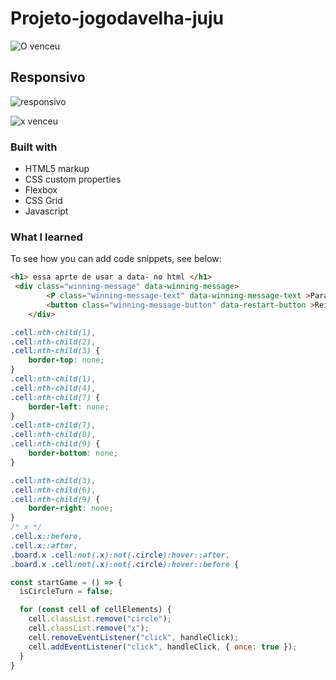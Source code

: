 # Projeto-jogodavelha-juju
![O venceu](https://github.com/marcosaureliosl/Projeto-jogodavelha-juju/assets/127764997/09d38119-def3-4f26-8528-6a305d76fca6)

## Responsivo
![responsivo](https://github.com/marcosaureliosl/Projeto-jogodavelha-juju/assets/127764997/c33b8d18-54d2-4d37-b0dd-fc8aa7c55301)


![x venceu](https://github.com/marcosaureliosl/Projeto-jogodavelha-juju/assets/127764997/7ce1fb90-3a6b-442d-9586-0ce2f8ae1cc4)

### Built with

- HTML5 markup
- CSS custom properties
- Flexbox
- CSS Grid
- Javascript

### What I learned


To see how you can add code snippets, see below:

```html
<h1> essa aprte de usar a data- no html </h1>
 <div class="winning-message" data-winning-message>
        <P class="winning-message-text" data-winning-message-text >Parabéns,você venceu! </P>
        <button class="winning-message-button" data-restart-button >Reiniciar!</button>
    </div>
```
```css
.cell:nth-child(1),
.cell:nth-child(2),
.cell:nth-child(3) {
    border-top: none;
}
.cell:nth-child(1),
.cell:nth-child(4),
.cell:nth-child(7) {
    border-left: none;
}
.cell:nth-child(7),
.cell:nth-child(8),
.cell:nth-child(9) {
    border-bottom: none;
}

.cell:nth-child(3),
.cell:nth-child(6),
.cell:nth-child(9) {
    border-right: none;
}
/* x */
.cell.x::before,
.cell.x::after,
.board.x .cell:not(.x):not(.circle):hover::after, 
.board.x .cell:not(.x):not(.circle):hover::before {
```
```js
const startGame = () => {
  isCircleTurn = false;

  for (const cell of cellElements) {
    cell.classList.remove("circle");
    cell.classList.remove("x");
    cell.removeEventListener("click", handleClick);
    cell.addEventListener("click", handleClick, { once: true });
  }
}
```

